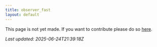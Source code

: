 ```yaml
---
title: observer_fast
layout: default
---
```


This page is not yet made. If you want to contribute please do so [here](https://github.com/CrazyH2/Bigstone/blob/wiki/components/observer_fast.md).

_Last updated: 2025-06-24T21:39:18Z_
